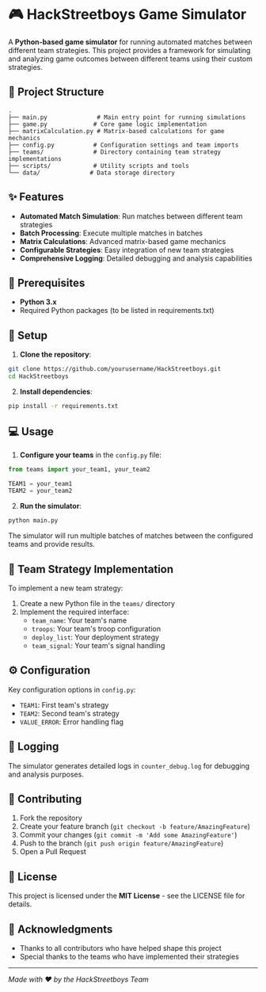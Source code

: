 # 🎮 HackStreetboys Game Simulator

A **Python-based game simulator** for running automated matches between different team strategies. This project provides a framework for simulating and analyzing game outcomes between different teams using their custom strategies.

## 📁 Project Structure

```
.
├── main.py              # Main entry point for running simulations
├── game.py             # Core game logic implementation
├── matrixCalculation.py # Matrix-based calculations for game mechanics
├── config.py           # Configuration settings and team imports
├── teams/              # Directory containing team strategy implementations
├── scripts/            # Utility scripts and tools
└── data/              # Data storage directory
```

## ✨ Features

- **Automated Match Simulation**: Run matches between different team strategies
- **Batch Processing**: Execute multiple matches in batches
- **Matrix Calculations**: Advanced matrix-based game mechanics
- **Configurable Strategies**: Easy integration of new team strategies
- **Comprehensive Logging**: Detailed debugging and analysis capabilities

## 🔧 Prerequisites

- **Python 3.x**
- Required Python packages (to be listed in requirements.txt)

## 🚀 Setup

1. **Clone the repository**:
```bash
git clone https://github.com/yourusername/HackStreetboys.git
cd HackStreetboys
```

2. **Install dependencies**:
```bash
pip install -r requirements.txt
```

## 💻 Usage

1. **Configure your teams** in the `config.py` file:
```python
from teams import your_team1, your_team2

TEAM1 = your_team1
TEAM2 = your_team2
```

2. **Run the simulator**:
```bash
python main.py
```

The simulator will run multiple batches of matches between the configured teams and provide results.

## 🎯 Team Strategy Implementation

To implement a new team strategy:

1. Create a new Python file in the `teams/` directory
2. Implement the required interface:
   - `team_name`: Your team's name
   - `troops`: Your team's troop configuration
   - `deploy_list`: Your deployment strategy
   - `team_signal`: Your team's signal handling

## ⚙️ Configuration

Key configuration options in `config.py`:
- `TEAM1`: First team's strategy
- `TEAM2`: Second team's strategy
- `VALUE_ERROR`: Error handling flag

## 📝 Logging

The simulator generates detailed logs in `counter_debug.log` for debugging and analysis purposes.

## 🤝 Contributing

1. Fork the repository
2. Create your feature branch (`git checkout -b feature/AmazingFeature`)
3. Commit your changes (`git commit -m 'Add some AmazingFeature'`)
4. Push to the branch (`git push origin feature/AmazingFeature`)
5. Open a Pull Request

## 📄 License

This project is licensed under the **MIT License** - see the LICENSE file for details.

## 🙏 Acknowledgments

- Thanks to all contributors who have helped shape this project
- Special thanks to the teams who have implemented their strategies

---
*Made with ❤️ by the HackStreetboys Team* 